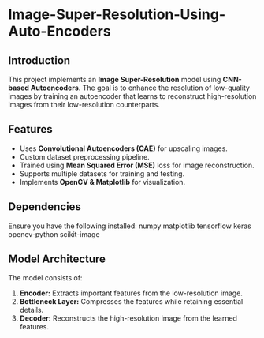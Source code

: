 # Image-Super-Resolution-Using-Auto-Encoders
## Introduction
This project implements an **Image Super-Resolution** model using **CNN-based Autoencoders**. The goal is to enhance the resolution of low-quality images by training an autoencoder that learns to reconstruct high-resolution images from their low-resolution counterparts.

## Features
- Uses **Convolutional Autoencoders (CAE)** for upscaling images.
- Custom dataset preprocessing pipeline.
- Trained using **Mean Squared Error (MSE)** loss for image reconstruction.
- Supports multiple datasets for training and testing.
- Implements **OpenCV & Matplotlib** for visualization.
## Dependencies
Ensure you have the following installed:
numpy
matplotlib
tensorflow
keras
opencv-python
scikit-image
## Model Architecture
The model consists of:
1. **Encoder:** Extracts important features from the low-resolution image.
2. **Bottleneck Layer:** Compresses the features while retaining essential details.
3. **Decoder:** Reconstructs the high-resolution image from the learned features.
